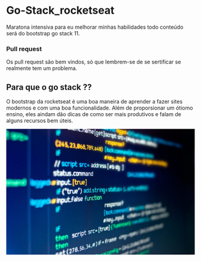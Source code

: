 # Go-Stack_rocketseat

Maratona intensiva para eu melhorar minhas habilidades 
todo  conteúdo será do bootstrap go stack 11.

### Pull request 

Os pull request são bem vindos, só que lembrem-se de se sertificar se 
realmente tem um problema.

## Para que o go stack ??

O bootstrap da rocketseat é uma boa maneira de aprender a fazer sites modernos 
e com uma boa funcionalidade. Além de proporsionar um ótiomo ensino, eles aindam dão 
dicas de como ser mais produtivos e falam de alguns recursos bem úteis.

![](https://github.com/Lukeofwar/Go-Stack_rocketseat/blob/main/original-23e7aa2eb1892703792b943662428e54-1024x682.jpeg)

